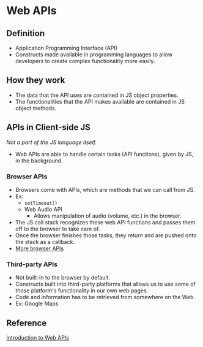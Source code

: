 # Web APIs

## Definition
- Application Programming Interface (API)
- Constructs made available in programming languages to allow developers to create complex functionality more easily.

## How they work
- The data that the API uses are contained in JS object properties.
- The functionalities that the API makes available are contained in JS object methods.

## APIs in Client-side JS
*Not a part of the JS language itself.*
- Web APIs are able to handle certain tasks (API functions), given by JS, in the background.

### Browser APIs
- Browsers come with APIs, which are methods that we can call from JS.
- Ex:
  - `setTimeout()`
  - Web Audio API
    - Allows manipulation of audio (volume, etc.) in the browser.
- The JS call stack recognizes these web API functions and passes them off to the browser to take care of.
- Once the browser finishes those tasks, they return and are pushed onto the stack as a callback.
- [More browser APIs](https://developer.mozilla.org/en-US/docs/Web/API)

### Third-party APIs
- Not built-in to the browser by default.
- Constructs built into third-party platforms that allows us to use some of those platform's functionality in our own web pages.
- Code and information has to be retrieved from somewhere on the Web.
- Ex: Google Maps

## Reference
[Introduction to Web APIs](https://developer.mozilla.org/en-US/docs/Learn/JavaScript/Client-side_web_APIs/Introduction)

